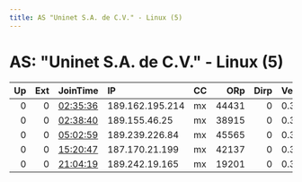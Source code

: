```yaml
---
title: AS "Uninet S.A. de C.V." - Linux (5)
---
```


# AS: "Uninet S.A. de C.V." - Linux (5)

|   Up |   Ext | JoinTime                                                                                            | IP              | CC   |   ORp |   Dirp | Version   | Contact   | Nickname   |   eFamMembers |
|-----:|------:|:----------------------------------------------------------------------------------------------------|:----------------|:-----|------:|-------:|:----------|:----------|:-----------|--------------:|
|    0 |     0 | [02:35:36](https://metrics.torproject.org/rs.html#details/DBE92C59C730E561802A5FDC9173029C5AB5B4E4) | 189.162.195.214 | mx   | 44431 |      0 | 0.3.4.10  | None      | snap270    |             1 |
|    0 |     0 | [02:38:40](https://metrics.torproject.org/rs.html#details/62FB197A1CE3B770D7B4A05917E4298457B119E6) | 189.155.46.25   | mx   | 38915 |      0 | 0.3.4.10  | None      | snap269    |             1 |
|    0 |     0 | [05:02:59](https://metrics.torproject.org/rs.html#details/DED8526606ABB283119E2E28DA4A917A560F02BD) | 189.239.226.84  | mx   | 45565 |      0 | 0.3.4.10  | None      | snap269    |             1 |
|    0 |     0 | [15:20:47](https://metrics.torproject.org/rs.html#details/3285149331D5607BA823F4A2D9D6E8E895BA255F) | 187.170.21.199  | mx   | 42137 |      0 | 0.3.4.10  | None      | snap269    |             1 |
|    0 |     0 | [21:04:19](https://metrics.torproject.org/rs.html#details/A448C4C3E887B57ED43C7C370FFE0D890E3F7F3E) | 189.242.19.165  | mx   | 19201 |      0 | 0.3.4.10  | None      | snap269    |             1 |
